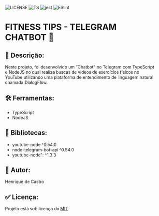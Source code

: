 ![LICENSE](https://img.shields.io/github/license/brhcastro/setup-nodejs-ts-eslint-jest-babel?style=flat-square)
![TS](https://img.shields.io/github/package-json/dependency-version/brhcastro/setup-nodejs-ts-eslint-jest-babel/dev/typescript/master?style=flat-square )
![jest](https://img.shields.io/github/package-json/dependency-version/brhcastro/setup-nodejs-ts-eslint-jest-babel/dev/jest/master?style=flat-square)
![ESlint](https://img.shields.io/github/package-json/dependency-version/brhcastro/setup-nodejs-ts-eslint-jest-babel/dev/eslint/master?style=flat-square)

# FITNESS TIPS - TELEGRAM CHATBOT 🤖

## 📃 Descrição:
Neste projeto, foi desenvolvido um “Chatbot" no Telegram com TypeScript e NodeJS no qual realiza buscas de vídeos de exercícios físicos no YouTube utilizando uma plataforma de entendimento de linguagem natural chamada DialogFlow.

## 🛠 Ferramentas: 
- TypeScript
- NodeJS
## 📂 Bibliotecas:
- youtube-node ^0.54.0
- node-telegram-bot-api ^0.54.0
- youtube-node": ^1.3.3
## 🎨 Autor:
Henrique de Castro

## ✅ Licença:
Projeto está sob licença do [MIT](https://opensource.org/licenses/mit-license.php)

